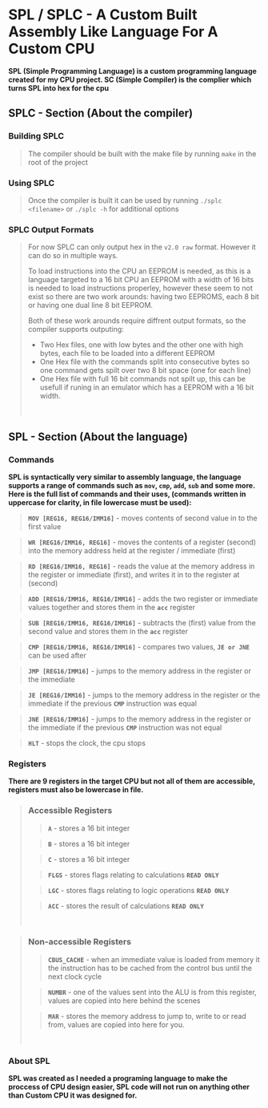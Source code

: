 # SPL / SPLC - A Custom Built Assembly Like Language For A Custom CPU

**SPL (Simple Programming Language) is a custom programming language created for my CPU project. SC (Simple Compiler) is the complier which turns SPL into hex for the cpu**

## SPLC - Section (About the compiler)

### Building SPLC 
>The compiler should be built with the make file by running `make` in the root of the project

### Using SPLC
>Once the compiler is built it can be used by running `./splc <filename>` or `./splc -h` for additional options

### SPLC Output Formats

>For now SPLC can only output hex in the `v2.0 raw` format. However it can do so in multiple ways.
>
>To load instructions into the CPU an EEPROM is needed, as this is a language targeted to a 16 bit CPU an EEPROM with a width of 16 bits is needed to load instructions properley, however these seem to not exist so there are two work arounds: having two EEPROMS, each 8 bit or having one dual line 8 bit EEPROM.
>
> Both of these work arounds require diffrent output formats, so the compiler supports outputing:
> -  Two Hex files, one with low bytes and the other one with high bytes, each file to be loaded into a different EEPROM
> - One Hex file with the commands split into consecutive bytes so one command gets spilt over two 8 bit space (one for each line)
> - One Hex file with full 16 bit commands not spilt up, this can be usefull if runing in an emulator which has a EEPROM with a 16 bit width.
>
> <br />
>

## SPL - Section (About the language)

### Commands
**SPL is syntactically very similar to assembly language, the language supports a range of commands such as `mov`, `cmp`, `add`, `sub` and some more. Here is the full list of commands and their uses, (commands written in uppercase for clarity, in file lowercase must be used):**
> **`MOV [REG16, REG16/IMM16]`** - moves contents of second value in to the first value

> **`WR [REG16/IMM16, REG16]`** - moves the contents of a register (second) into the memory address held at the register / immediate (first)

> **`RD [REG16/IMM16, REG16]`** - reads the value at the memory address in the register or immediate (first), and writes it in to the register at (second)

> **`ADD [REG16/IMM16, REG16/IMM16]`** - adds the two register or immediate values together and stores them in the **`acc`** register

> **`SUB [REG16/IMM16, REG16/IMM16]`** - subtracts the (first) value from the second value and stores them in the **`acc`** register

> **`CMP [REG16/IMM16, REG16/IMM16]`** - compares two values, **`JE or JNE`** can be used after

> **`JMP [REG16/IMM16]`** - jumps to the memory address in the register or the immediate

> **`JE [REG16/IMM16]`** - jumps to the memory address in the register or the immediate if the previous **`CMP`** instruction was equal

> **`JNE [REG16/IMM16]`** - jumps to the memory address in the register or the immediate if the previous **`CMP`** instruction was not equal

> **`HLT`** - stops the clock, the cpu stops

### Registers

**There are 9 registers in the target CPU but not all of them are accessible, registers must also be lowercase in file.**

>### Accessible Registers
>
>>**`A`** - stores a 16 bit integer
>
>>**`B`** - stores a 16 bit integer
>
>>**`C`** - stores a 16 bit integer
>
>>**`FLGS`** - stores flags relating to calculations **`READ ONLY`**
>
>>**`LGC`** - stores flags relating to logic operations **`READ ONLY`**
>
>>**`ACC`** - stores the result of calculations **`READ ONLY`**
>  
> <br />

>### Non-accessible Registers
>
>>**`CBUS_CACHE`** - when an immediate value is loaded from memory it the instruction has to be cached from the control bus until the next clock cycle
>
>>**`NUMBR`** - one of the values sent into the ALU is from this register, values are copied into here behind the scenes
>
>>**`MAR`** - stores the memory address to jump to, write to or read from, values are copied into here for you.
>  
> <br />

### About SPL
**SPL was created as I needed a programing language to make the proccess of CPU design easier, SPL code will not run on anything other than Custom CPU it was designed for.**
